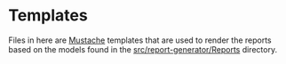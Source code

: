 # Templates

Files in here are [Mustache](https://mustache.github.io/mustache.5.html) templates that are used to render the reports based on the models found in the [src/report-generator/Reports](src/report-generator/Reports) directory.